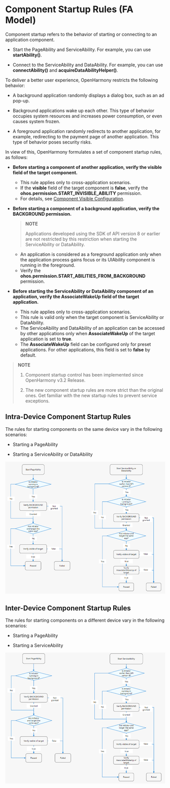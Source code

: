 # Component Startup Rules (FA Model)


Component startup refers to the behavior of starting or connecting to an application component.


- Start the PageAbility and ServiceAbility. For example, you can use **startAbility()**.

- Connect to the ServiceAbility and DataAbility. For example, you can use **connectAbility()** and **acquireDataAbilityHelper()**.


To deliver a better user experience, OpenHarmony restricts the following behavior:


- A background application randomly displays a dialog box, such as an ad pop-up.

- Background applications wake up each other. This type of behavior occupies system resources and increases power consumption, or even causes system frozen.

- A foreground application randomly redirects to another application, for example, redirecting to the payment page of another application. This type of behavior poses security risks.


In view of this, OpenHarmony formulates a set of component startup rules, as follows:


- **Before starting a component of another application, verify the visible field of the target component.**
  - This rule applies only to cross-application scenarios.
  - If the **visible** field of the target component is **false**, verify the **ohos.permission.START_INVISIBLE_ABILITY** permission.
  - For details, see [Component Visible Configuration](../quick-start/module-configuration-file.md#abilities).

- **Before starting a component of a background application, verify the BACKGROUND permission.**
  > **NOTE**
  > 
  > Applications developed using the SDK of API version 8 or earlier are not restricted by this restriction when starting the ServiceAbility or DataAbility.

  - An application is considered as a foreground application only when the application process gains focus or its UIAbility component is running in the foreground.
  - Verify the **ohos.permission.START_ABILITIES_FROM_BACKGROUND** permission.

- **Before starting the ServiceAbility or DataAbility component of an application, verify the AssociateWakeUp field of the target application.**
  - This rule applies only to cross-application scenarios.
  - This rule is valid only when the target component is ServiceAbility or DataAbility.
  - The ServiceAbility and DataAbility of an application can be accessed by other applications only when **AssociateWakeUp** of the target application is set to **true**.
  - The **AssociateWakeUp** field can be configured only for preset applications. For other applications, this field is set to **false** by default.


> **NOTE**
> 1. Component startup control has been implemented since OpenHarmony v3.2 Release.
> 
> 2. The new component startup rules are more strict than the original ones. Get familiar with the new startup rules to prevent service exceptions.

 


## Intra-Device Component Startup Rules

  The rules for starting components on the same device vary in the following scenarios:

- Starting a PageAbility

- Starting a ServiceAbility or DataAbility

![startup-rule](figures/component-startup-inner-fa.png)


## Inter-Device Component Startup Rules

  The rules for starting components on a different device vary in the following scenarios:

- Starting a PageAbility

- Starting a ServiceAbility

![component-startup-rules](figures/component-startup-inter-fa.png)
